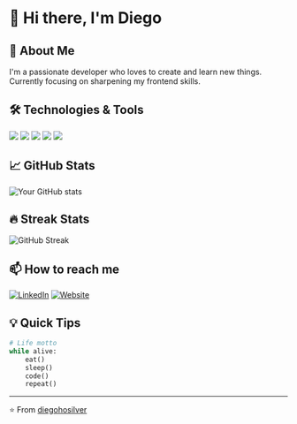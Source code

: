 # 👋 Hi there, I'm Diego

## 🚀 About Me
I'm a passionate developer who loves to create and learn new things. Currently focusing on sharpening my frontend skills.

## 🛠️ Technologies & Tools
![](https://img.shields.io/badge/Code-.NET-informational?style=flat&logo=dotnet&logoColor=white&color=2bbc8a)
![](https://img.shields.io/badge/Code-Javascript-informational?style=flat&logo=javascript&logoColor=white&color=2bbc8a)
![](https://img.shields.io/badge/Cloud-AWS-informational?style=flat&logo=amazonwebservices&logoColor=white&color=2bbc8a)
![](https://img.shields.io/badge/Cloud-Azure-informational?style=flat&logo=airbrake&logoColor=white&color=2bbc8a)
![](https://img.shields.io/badge/Editor-VSCode-informational?style=flat&logo=stackedit&logoColor=white&color=2bbc8a)

## 📈 GitHub Stats
![Your GitHub stats](https://github-readme-stats.vercel.app/api?username=diegohosilver&show_icons=true&theme=radical)

## 🔥 Streak Stats
![GitHub Streak](https://github-readme-streak-stats.herokuapp.com/?user=diegohosilver&theme=dark)

## 📫 How to reach me
[![LinkedIn](https://img.shields.io/badge/LinkedIn-blue?style=flat&logo=linkedin&labelColor=blue)](https://linkedin.com/in/diegohosilver)
[![Website](https://img.shields.io/badge/Website-blue?style=flat&logo=google-chrome&labelColor=blue)](https://diegohosilver.dev.ar)

## 💡 Quick Tips
```python
# Life motto
while alive:
    eat()
    sleep()
    code()
    repeat()
```

---
⭐️ From [diegohosilver](https://github.com/diegohosilver)
